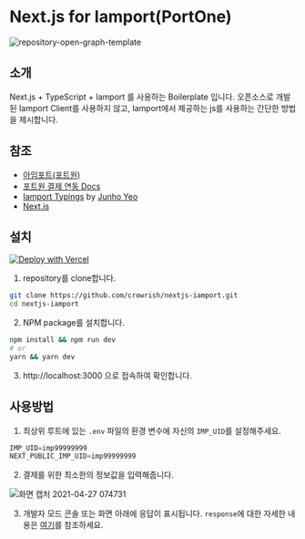 # Next.js for Iamport(PortOne)

![repository-open-graph-template](https://user-images.githubusercontent.com/71705386/116129715-610f4d80-a705-11eb-86ca-07ef49575c8e.png)

## 소개

Next.js + TypeScript + Iamport 를 사용하는 Boilerplate 입니다. 오픈소스로 개발된 Iamport Client를 사용하지 않고, Iamport에서 제공하는 js를 사용하는 간단한 방법을 제시합니다.

## 참조

- [아임포트(포트원)](https://www.iamport.kr/)
- [포트원 결제 연동 Docs](https://developers.portone.io/docs/ko)
- [Iamport Typings](https://github.com/junhoyeo/iamport-typings) by [Junho Yeo](https://github.com/junhoyeo)
- [Next.js](https://nextjs.org/)

## 설치

[![Deploy with Vercel](https://vercel.com/button)](https://vercel.com/new/git/external?repository-url=https%3A%2F%2Fgithub.com%2Fcrowrish%2Fnextjs-iamport)

1. repository를 clone합니다.

```bash
git clone https://github.com/crowrish/nextjs-iamport.git
cd nextjs-iamport
```

2. NPM package를 설치합니다.

```bash
npm install && npm run dev
# or
yarn && yarn dev
```

3. http://localhost:3000 으로 접속하여 확인합니다.

## 사용방법

1. 최상위 루트에 있는 `.env` 파일의 환경 변수에 자신의 `IMP_UID`를 설정해주세요.

```javascript
IMP_UID=imp99999999
NEXT_PUBLIC_IMP_UID=imp99999999
```

2. 결제를 위한 최소한의 정보값을 입력해줍니다.

![화면 캡처 2021-04-27 074731](https://user-images.githubusercontent.com/71705386/116160354-d8a4a300-a72c-11eb-9af0-469b139ba53a.png)

3. 개발자 모드 콘솔 또는 화면 아래에 응답이 표시됩니다. `response`에 대한 자세한 내용은 [여기](https://developers.portone.io/docs/ko/sdk/javascript-sdk/payrt)를 참조하세요.

